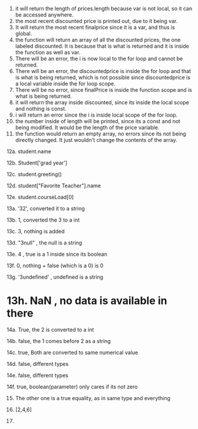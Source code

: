 1. it will return the length of prices.length because var is not local, so it can be accessed anywhere.
2. the most recent discounted price is printed out, due to it being var.
3. It will return the most recent finalprice since it is a var, and thus is global.
4. the function will return an array of all the discounted prices, the one labeled discounted. It is because that is what is returned and it is inside the function as well as var.
5. There will be an error, the i is now local to the for loop and cannot be returned.
6. There will be an error, the discountedprice is inside the for loop and that is what is being returned, which is not possible since discountedprice is a local variable inside the for loop scope.
7. There will be no error, since finalPrice is inside the function scope and is what is being returned.
8. it will return the array inside discounted, since its inside the local scope and nothing is const.
9. i will return an error since the i is inside local scope of the for loop.
10. the number inside of length will be printed, since its a const and not being modified. It would be the length of the price variable.
11. the function would return an empty array, no errors since its not being directly changed. It just wouldn't change the contents of the array.
<!-- Picture then question -->

12a. student.name

12b. Student['grad year']

12c. student.greeting()

12d. student["Favorite Teacher"].name

12e. student.courseLoad[0]

13a. '32', converted it to a string

13b. 1, converted the 3 to a int

13c. 3, nothing is added

13d. "3null" , the null is a string

13e. 4 , true is a 1 inside since its boolean

13f. 0, nothing + false (which is a 0) is 0

13g. '3undefined' , undefined is a string

13h. NaN , no data is available in there 
==========================================
14a. True, the 2 is converted to a int

14b. false, the 1 comes before 2 as a string

14c. true, Both are converted to same numerical value

14d. false, different types

14e. false, different types

14f. true, boolean(parameter) only cares if its not zero

15. The other one is a true equality, as in same type and everything

17. [2,4,6]
18. 
